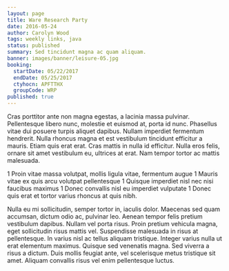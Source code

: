 ```yaml
---
layout: page
title: Ware Research Party
date: 2016-05-24
author: Carolyn Wood
tags: weekly links, java
status: published
summary: Sed tincidunt magna ac quam aliquam.
banner: images/banner/leisure-05.jpg
booking:
  startDate: 05/22/2017
  endDate: 05/25/2017
  ctyhocn: APFTTHX
  groupCode: WRP
published: true
---
```

Cras porttitor ante non magna egestas, a lacinia massa pulvinar. Pellentesque libero nunc, molestie et euismod at, porta id nunc. Phasellus vitae dui posuere turpis aliquet dapibus. Nullam imperdiet fermentum hendrerit. Nulla rhoncus magna et est vestibulum tincidunt efficitur a mauris. Etiam quis erat erat. Cras mattis in nulla id efficitur. Nulla eros felis, ornare sit amet vestibulum eu, ultrices at erat. Nam tempor tortor ac mattis malesuada.

1 Proin vitae massa volutpat, mollis ligula vitae, fermentum augue
1 Mauris vitae ex quis arcu volutpat pellentesque
1 Quisque imperdiet nisl nec nisi faucibus maximus
1 Donec convallis nisl eu imperdiet vulputate
1 Donec quis erat et tortor varius rhoncus at quis nibh.

Nulla eu mi sollicitudin, semper tortor in, iaculis dolor. Maecenas sed quam accumsan, dictum odio ac, pulvinar leo. Aenean tempor felis pretium vestibulum dapibus. Nullam vel porta risus. Proin pretium vehicula magna, eget sollicitudin risus mattis vel. Suspendisse malesuada in risus at pellentesque. In varius nisl ac tellus aliquam tristique. Integer varius nulla ut erat elementum maximus. Quisque sed venenatis magna. Sed viverra a risus a dictum. Duis mollis feugiat ante, vel scelerisque metus tristique sit amet. Aliquam convallis risus vel enim pellentesque luctus.
